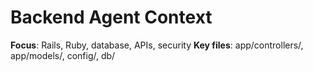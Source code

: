 # Backend Agent Context
**Focus**: Rails, Ruby, database, APIs, security
**Key files**: app/controllers/, app/models/, config/, db/

